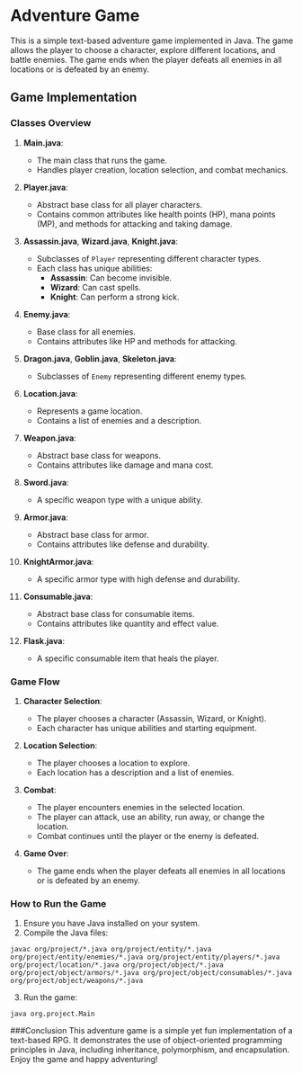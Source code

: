 # Adventure Game

This is a simple text-based adventure game implemented in Java. The game allows the player to choose a character, explore different locations, and battle enemies. The game ends when the player defeats all enemies in all locations or is defeated by an enemy.

## Game Implementation

### Classes Overview

1. **Main.java**:
   - The main class that runs the game.
   - Handles player creation, location selection, and combat mechanics.

2. **Player.java**:
   - Abstract base class for all player characters.
   - Contains common attributes like health points (HP), mana points (MP), and methods for attacking and taking damage.

3. **Assassin.java**, **Wizard.java**, **Knight.java**:
   - Subclasses of `Player` representing different character types.
   - Each class has unique abilities:
     - **Assassin**: Can become invisible.
     - **Wizard**: Can cast spells.
     - **Knight**: Can perform a strong kick.

4. **Enemy.java**:
   - Base class for all enemies.
   - Contains attributes like HP and methods for attacking.

5. **Dragon.java**, **Goblin.java**, **Skeleton.java**:
   - Subclasses of `Enemy` representing different enemy types.

6. **Location.java**:
   - Represents a game location.
   - Contains a list of enemies and a description.

7. **Weapon.java**:
   - Abstract base class for weapons.
   - Contains attributes like damage and mana cost.

8. **Sword.java**:
   - A specific weapon type with a unique ability.

9. **Armor.java**:
   - Abstract base class for armor.
   - Contains attributes like defense and durability.

10. **KnightArmor.java**:
    - A specific armor type with high defense and durability.

11. **Consumable.java**:
    - Abstract base class for consumable items.
    - Contains attributes like quantity and effect value.

12. **Flask.java**:
    - A specific consumable item that heals the player.

### Game Flow

1. **Character Selection**:
   - The player chooses a character (Assassin, Wizard, or Knight).
   - Each character has unique abilities and starting equipment.

2. **Location Selection**:
   - The player chooses a location to explore.
   - Each location has a description and a list of enemies.

3. **Combat**:
   - The player encounters enemies in the selected location.
   - The player can attack, use an ability, run away, or change the location.
   - Combat continues until the player or the enemy is defeated.

4. **Game Over**:
   - The game ends when the player defeats all enemies in all locations or is defeated by an enemy.

### How to Run the Game

1. Ensure you have Java installed on your system.
2. Compile the Java files:
```
javac org/project/*.java org/project/entity/*.java org/project/entity/enemies/*.java org/project/entity/players/*.java org/project/location/*.java org/project/object/*.java org/project/object/armors/*.java org/project/object/consumables/*.java org/project/object/weapons/*.java
```
3. Run the game:
```
java org.project.Main
```
###Conclusion
This adventure game is a simple yet fun implementation of a text-based RPG. It demonstrates the use of object-oriented programming principles in Java, including inheritance, polymorphism, and encapsulation. Enjoy the game and happy adventuring!
    

